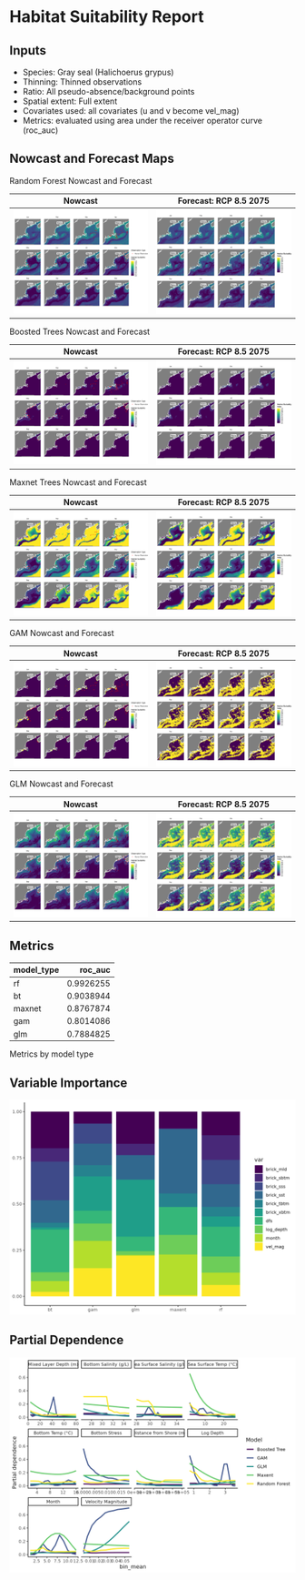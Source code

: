 Habitat Suitability Report
================

## Inputs

- Species: Gray seal (Halichoerus grypus)
- Thinning: Thinned observations
- Ratio: All pseudo-absence/background points
- Spatial extent: Full extent
- Covariates used: all covariates (u and v become vel_mag)
- Metrics: evaluated using area under the receiver operator curve
  (roc_auc)

## Nowcast and Forecast Maps

Random Forest Nowcast and Forecast

| Nowcast | Forecast: RCP 8.5 2075 |
|:--:|:--:|
| ![](../../../../tidy_reports/versions/c12/000310/c12.000310.01_12_rf_compiled_casts.png) | ![](../../../../tidy_reports/versions/c12/000314/c12.000314.01_12_rf_compiled_casts.png) |

Boosted Trees Nowcast and Forecast

| Nowcast | Forecast: RCP 8.5 2075 |
|:--:|:--:|
| ![](../../../../tidy_reports/versions/c12/000310/c12.000310.01_12_bt_compiled_casts.png) | ![](../../../../tidy_reports/versions/c12/000314/c12.000314.01_12_bt_compiled_casts.png) |

Maxnet Trees Nowcast and Forecast

| Nowcast | Forecast: RCP 8.5 2075 |
|:--:|:--:|
| ![](../../../../tidy_reports/versions/c12/000310/c12.000310.01_12_maxent_compiled_casts.png) | ![](../../../../tidy_reports/versions/c12/000314/c12.000314.01_12_maxent_compiled_casts.png) |

GAM Nowcast and Forecast

| Nowcast | Forecast: RCP 8.5 2075 |
|:--:|:--:|
| ![](../../../../tidy_reports/versions/c12/000310/c12.000310.01_12_gam_compiled_casts.png) | ![](../../../../tidy_reports/versions/c12/000314/c12.000314.01_12_gam_compiled_casts.png) |

GLM Nowcast and Forecast

| Nowcast | Forecast: RCP 8.5 2075 |
|:--:|:--:|
| ![](../../../../tidy_reports/versions/c12/000310/c12.000310.01_12_glm_compiled_casts.png) | ![](../../../../tidy_reports/versions/c12/000314/c12.000314.01_12_glm_compiled_casts.png) |

## Metrics

| model_type |   roc_auc |
|:-----------|----------:|
| rf         | 0.9926255 |
| bt         | 0.9038944 |
| maxnet     | 0.8767874 |
| gam        | 0.8014086 |
| glm        | 0.7884825 |

Metrics by model type

## Variable Importance

![](m12.00031_tidy_compiled_files/figure-gfm/variable_importance-1.png)

## Partial Dependence

![](m12.00031_tidy_compiled_files/figure-gfm/partial_dependence-1.png)

